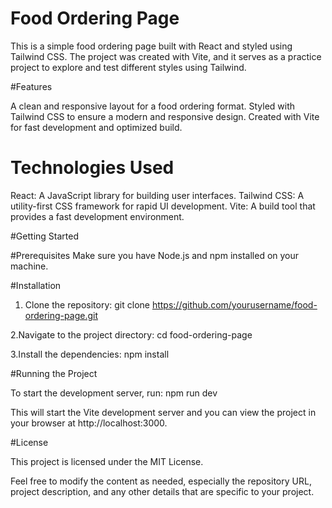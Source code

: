 # Food Ordering Page

This is a simple food ordering page built with React and styled using Tailwind CSS. The project was created with Vite, and it serves as a practice project to explore and test different styles using Tailwind.

#Features

A clean and responsive layout for a food ordering format.
Styled with Tailwind CSS to ensure a modern and responsive design.
Created with Vite for fast development and optimized build.

# Technologies Used

React: A JavaScript library for building user interfaces.
Tailwind CSS: A utility-first CSS framework for rapid UI development.
Vite: A build tool that provides a fast development environment.

#Getting Started


#Prerequisites
Make sure you have Node.js and npm installed on your machine.

#Installation

1. Clone the repository:
   git clone https://github.com/yourusername/food-ordering-page.git
   
2.Navigate to the project directory:
   cd food-ordering-page

3.Install the dependencies:
   npm install

#Running the Project

To start the development server, run:
   npm run dev

   This will start the Vite development server and you can view the project in your browser at http://localhost:3000.


#License

 This project is licensed under the MIT License.



Feel free to modify the content as needed, especially the repository URL, project description, and any other details that are specific to your project.

